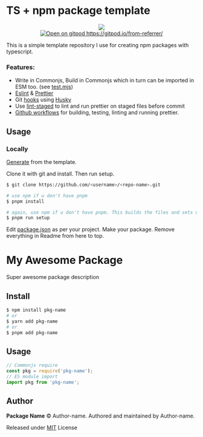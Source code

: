# TS + npm package template
<div align="center"> <img src="https://github.com/Yakiyo/ts-package-template/actions/workflows/ci.yml/badge.svg"></div>
<div align="center">
<a href="https://gitpod.io/from-referrer/"><img src="https://svgshare.com/i/r28.svg" alt="Open on gitpod https://gitpod.io/from-referrer/"></a>
</div>

This is a simple template repository I use for creating npm packages with typescript.

### Features:
- Write in Commonjs, Build in Commonjs which in turn can be imported in ESM too. (see [test.mjs](./test/test.mjs))
- [Eslint](https://eslint.org) & [Prettier](https://prettier.io/)
- Git [hooks](https://git-scm.com/book/en/v2/ch00/_git_hooks) using [Husky](https://www.npmjs.com/package/husky)
- Use [lint-staged](https://github.com/okonet/lint-staged) to lint and run prettier on staged files before commit
- [Github workflows](./.github/workflows) for building, testing, linting and running prettier.

## Usage
### Locally
[Generate](https://github.com/Yakiyo/ts-package-template/generate) from the template.

Clone it with git and install. Then run setup.
```bash
$ git clone https://github.com/<username>/<repo-name>.git

# use npm if u don't have pnpm
$ pnpm install

# again, use npm if u don't have pnpm. This builds the files and sets up husky
$ pnpm run setup
```
Edit [package.json](./package.json) as per your project.
Make your package. Remove everything in Readme from here to top. 

# My Awesome Package

Super awesome package description

## Install
```bash
$ npm install pkg-name
# or
$ yarn add pkg-name
# or 
$ pnpm add pkg-name
```
## Usage
```ts
// Commonjs require
const pkg = require('pkg-name');
// ES module import
import pkg from 'pkg-name';
```
## Author
**Package Name** © Author-name. Authored and maintained by Author-name.

Released under [MIT](https://opensource.org/licenses/MIT) License
